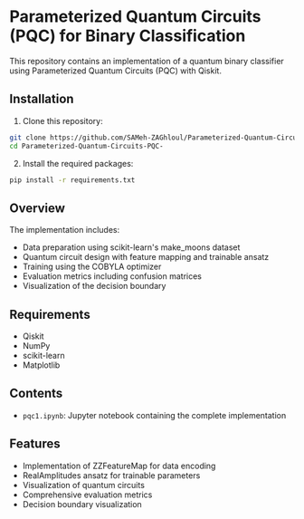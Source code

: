 # Parameterized Quantum Circuits (PQC) for Binary Classification

This repository contains an implementation of a quantum binary classifier using Parameterized Quantum Circuits (PQC) with Qiskit.

## Installation

1. Clone this repository:
```bash
git clone https://github.com/SAMeh-ZAGhloul/Parameterized-Quantum-Circuits-PQC-.git
cd Parameterized-Quantum-Circuits-PQC-
```

2. Install the required packages:
```bash
pip install -r requirements.txt
```

## Overview

The implementation includes:
- Data preparation using scikit-learn's make_moons dataset
- Quantum circuit design with feature mapping and trainable ansatz
- Training using the COBYLA optimizer
- Evaluation metrics including confusion matrices
- Visualization of the decision boundary

## Requirements
- Qiskit
- NumPy
- scikit-learn
- Matplotlib

## Contents
- `pqc1.ipynb`: Jupyter notebook containing the complete implementation

## Features
- Implementation of ZZFeatureMap for data encoding
- RealAmplitudes ansatz for trainable parameters
- Visualization of quantum circuits
- Comprehensive evaluation metrics
- Decision boundary visualization
